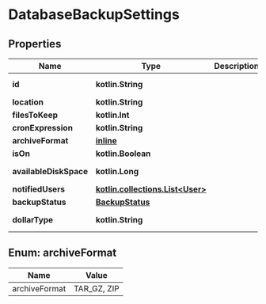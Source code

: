 
# DatabaseBackupSettings

## Properties
Name | Type | Description | Notes
------------ | ------------- | ------------- | -------------
**id** | **kotlin.String** |  |  [optional] [readonly]
**location** | **kotlin.String** |  |  [optional]
**filesToKeep** | **kotlin.Int** |  |  [optional]
**cronExpression** | **kotlin.String** |  |  [optional]
**archiveFormat** | [**inline**](#ArchiveFormat) |  |  [optional]
**isOn** | **kotlin.Boolean** |  |  [optional]
**availableDiskSpace** | **kotlin.Long** |  |  [optional] [readonly]
**notifiedUsers** | [**kotlin.collections.List&lt;User&gt;**](User.md) |  |  [optional]
**backupStatus** | [**BackupStatus**](BackupStatus.md) |  |  [optional]
**dollarType** | **kotlin.String** |  |  [optional] [readonly]


<a id="ArchiveFormat"></a>
## Enum: archiveFormat
Name | Value
---- | -----
archiveFormat | TAR_GZ, ZIP



